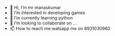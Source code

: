 - 👋 Hi, I’m mr manaskumar
- 👀 I’m interested in developing games 
- 🌱 I’m currently learning python
- 💞️ I’m looking to collaborate on ...
- 📫 How to reach me watsapp me on 8931030960

<!---
mrmanaskumar/mrmanaskumar is a ✨ special ✨ repository because its `README.md` (this file) appears on your GitHub profile.
You can click the Preview link to take a look at your changes.
--->
